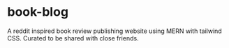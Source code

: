 # book-blog
A reddit inspired book review publishing website using MERN with tailwind CSS. Curated to be shared with close friends.
